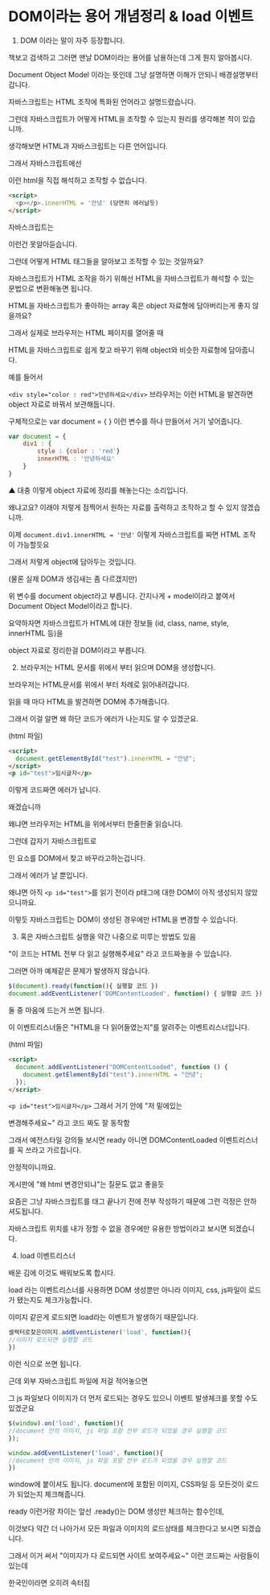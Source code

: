 # DOM이라는 용어 개념정리 & load 이벤트

1. DOM 이라는 말이 자주 등장합니다.

책보고 검색하고 그러면 맨날 DOM이라는 용어를 남용하는데 그게 뭔지 알아봅시다.

Document Object Model 이라는 뜻인데 그냥 설명하면 이해가 안되니 배경설명부터 갑니다.

자바스크립트는 HTML 조작에 특화된 언어라고 설명드렸습니다.

그런데 자바스크립트가 어떻게 HTML을 조작할 수 있는지 원리를 생각해본 적이 있습니까.

생각해보면 HTML과 자바스크립트는 다른 언어입니다.

그래서 자바스크립트에선 <p></p> 이런 html을 직접 해석하고 조작할 수 없습니다.

```html
<script>
  <p></p>.innerHTML = '안녕' (당연히 에러날듯)
</script>
```

자바스크립트는 <p> 이런건 못알아듣습니다.

그런데 어떻게 HTML 태그들을 알아보고 조작할 수 있는 것일까요?

자바스크립트가 HTML 조작을 하기 위해선 HTML을 자바스크립트가 해석할 수 있는 문법으로 변환해놓면 됩니다.

HTML을 자바스크립트가 좋아하는 array 혹은 object 자료형에 담아버리는게 좋지 않을까요?

그래서 실제로 브라우저는 HTML 페이지를 열어줄 때

HTML을 자바스크립트로 쉽게 찾고 바꾸기 위해 object와 비슷한 자료형에 담아줍니다.

예를 들어서

`<div style="color : red">안녕하세요</div>`
브라우저는 이런 HTML을 발견하면 object 자료로 바꿔서 보관해둡니다.

구체적으로는 var document = { } 이런 변수를 하나 만들어서 거기 넣어줍니다.

```javascript
var document = {
    div1 : {
        style : {color : 'red'}
        innerHTML : '안녕하세요'
    }
}

```

▲ 대충 이렇게 object 자료에 정리를 해놓는다는 소리입니다.

왜냐고요? 이래야 저렇게 점찍어서 원하는 자료를 출력하고 조작하고 할 수 있지 않겠습니까.

이제 `document.div1.innerHTML = '안녕'` 이렇게 자바스크립트를 짜면 HTML 조작이 가능할듯요

그래서 저렇게 object에 담아두는 것입니다.

(물론 실제 DOM과 생김새는 좀 다르겠지만)

위 변수를 document object라고 부릅니다. 간지나게 + model이라고 붙여서 Document Object Model이라고 합니다.

요약하자면 자바스크립트가 HTML에 대한 정보들 (id, class, name, style, innerHTML 등)을

object 자료로 정리한걸 DOM이라고 부릅니다.

2. 브라우저는 HTML 문서를 위에서 부터 읽으며 DOM을 생성합니다.

브라우저는 HTML문서를 위에서 부터 차례로 읽어내려갑니다.

읽을 때 마다 HTML을 발견하면 DOM에 추가해줍니다.

그래서 이걸 알면 왜 하단 코드가 에러가 나는지도 알 수 있겠군요.

(html 파일)

```html
<script>
  document.getElementById("test").innerHTML = "안녕";
</script>
<p id="test">임시글자</p>
```

이렇게 코드짜면 에러가 납니다.

왜겠습니까

왜냐면 브라우저는 HTML을 위에서부터 한줄한줄 읽습니다.

그런데 갑자기 자바스크립트로 <p id="test">인 요소를 DOM에서 찾고 바꾸라고하는겁니다.

그래서 에러가 날 뿐입니다.

왜냐면 아직 `<p id="test">`를 읽기 전이라 p태그에 대한 DOM이 아직 생성되지 않았으니까요.

이렇듯 자바스크립트는 DOM이 생성된 경우에만 HTML을 변경할 수 있습니다.

3. 혹은 자바스크립트 실행을 약간 나중으로 미루는 방법도 있음

"이 코드는 HTML 전부 다 읽고 실행해주세요" 라고 코드짜놓을 수 있습니다.

그러면 아까 예제같은 문제가 발생하지 않습니다.

```javascript
$(document).ready(function(){ 실행할 코드 })
document.addEventListener('DOMContentLoaded', function() { 실행할 코드 })
```

둘 중 마음에 드는거 쓰면 됩니다.

이 이벤트리스너들은 "HTML을 다 읽어들였는지"를 알려주는 이벤트리스너입니다.

(html 파일)

```html
<script>
  document.addEventListener("DOMContentLoaded", function () {
    document.getElementById("test").innerHTML = "안녕";
  });
</script>
```

`<p id="test">임시글자</p>`
그래서 거기 안에 "저 밑에있는 <p id="test"> 변경해주세요~" 라고 코드 짜도 잘 동작함

그래서 예전스타일 강의들 보시면 ready 아니면 DOMContentLoaded 이벤트리스너를 꼭 쓰라고 가르칩니다.

안정적이니까요.

게시판에 "왜 html 변경안되냐"는 질문도 없고 좋을듯

요즘은 그냥 자바스크립트를 <body>태그 끝나기 전에 전부 작성하기 때문에 그런 걱정은 안하셔도됩니다.

자바스크립트 위치를 내가 정할 수 없을 경우에만 유용한 방법이라고 보시면 되겠습니다.

4. load 이벤트리스너

배운 김에 이것도 배워보도록 합시다.

load 라는 이벤트리스너를 사용하면 DOM 생성뿐만 아니라 이미지, css, js파일이 로드가 됐는지도 체크가능합니다.

이미지 같은게 로드되면 load라는 이벤트가 발생하기 때문입니다.

```javaScript
셀렉터로찾은이미지.addEventListener('load', function(){
//이미지 로드되면 실행할 코드
})

```

이런 식으로 쓰면 됩니다.

근데 외부 자바스크립트 파일에 저걸 적어놓으면

그 js 파일보다 이미지가 더 먼저 로드되는 경우도 있으니 이벤트 발생체크를 못할 수도 있겠군요

```javaScript
$(window).on('load', function(){
//document 안의 이미지, js 파일 포함 전부 로드가 되었을 경우 실행할 코드
});

window.addEventListener('load', function(){
//document 안의 이미지, js 파일 포함 전부 로드가 되었을 경우 실행할 코드
})

```

window에 붙이셔도 됩니다. document에 포함된 이미지, CSS파일 등 모든것이 로드가 되었는지 체크해줍니다.

ready 이런거랑 차이는 앞선 .ready()는 DOM 생성만 체크하는 함수인데,

이것보다 약간 더 나아가서 모든 파일과 이미지의 로드상태를 체크한다고 보시면 되겠습니다.

그래서 이거 써서 "이미지가 다 로드되면 사이트 보여주세요~" 이런 코드짜는 사람들이 있는데

한국인이라면 오히려 속터짐
